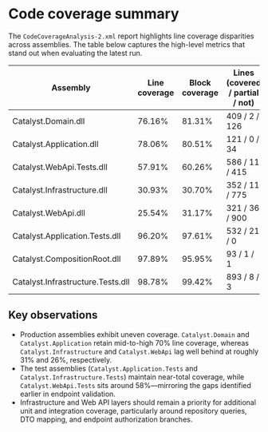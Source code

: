 # Code coverage summary

The `CodeCoverageAnalysis-2.xml` report highlights line coverage disparities across assemblies. The table below captures the high-level metrics that stand out when evaluating the latest run.

| Assembly | Line coverage | Block coverage | Lines (covered / partial / not) |
| --- | --- | --- | --- |
| Catalyst.Domain.dll | 76.16% | 81.31% | 409 / 2 / 126 |
| Catalyst.Application.dll | 78.06% | 80.51% | 121 / 0 / 34 |
| Catalyst.WebApi.Tests.dll | 57.91% | 60.26% | 586 / 11 / 415 |
| Catalyst.Infrastructure.dll | 30.93% | 30.70% | 352 / 11 / 775 |
| Catalyst.WebApi.dll | 25.54% | 31.17% | 321 / 36 / 900 |
| Catalyst.Application.Tests.dll | 96.20% | 97.61% | 532 / 21 / 0 |
| Catalyst.CompositionRoot.dll | 97.89% | 95.95% | 93 / 1 / 1 |
| Catalyst.Infrastructure.Tests.dll | 98.78% | 99.42% | 893 / 8 / 3 |

## Key observations

- Production assemblies exhibit uneven coverage. `Catalyst.Domain` and `Catalyst.Application` retain mid-to-high 70% line coverage, whereas `Catalyst.Infrastructure` and `Catalyst.WebApi` lag well behind at roughly 31% and 26%, respectively.
- The test assemblies (`Catalyst.Application.Tests` and `Catalyst.Infrastructure.Tests`) maintain near-total coverage, while `Catalyst.WebApi.Tests` sits around 58%—mirroring the gaps identified earlier in endpoint validation.
- Infrastructure and Web API layers should remain a priority for additional unit and integration coverage, particularly around repository queries, DTO mapping, and endpoint authorization branches.
